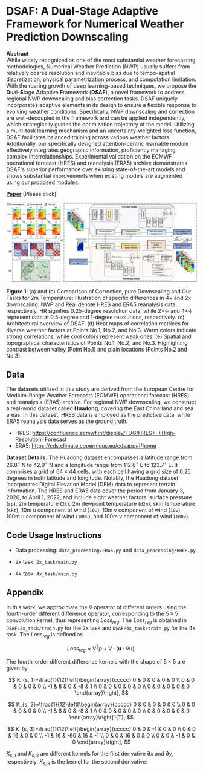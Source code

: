 # DSAF: A Dual-Stage Adaptive Framework for Numerical Weather Prediction Downscaling

**Abstract**\
While widely recognized as one of the most substantial weather forecasting methodologies, Numerical Weather Prediction (NWP) usually suffers from relatively coarse resolution and inevitable bias due to tempo-spatial discretization, physical parametrization process, and computation limitation. With the roaring growth of deep learning-based techniques, we propose the **D**ual-**S**tage **A**daptive **F**ramework (**DSAF**), a novel framework to address regional NWP downscaling and bias correction tasks. DSAF uniquely incorporates adaptive elements in its design to ensure a flexible response to evolving weather conditions. Specifically, NWP downscaling and correction are well-decoupled in the framework and can be applied independently, which strategically guides the optimization trajectory of the model. Utilizing a multi-task learning mechanism and an uncertainty-weighted loss function, DSAF facilitates balanced training across various weather factors. Additionally, our specifically designed attention-centric learnable module effectively integrates geographic information, proficiently managing complex interrelationships. Experimental validation on the ECMWF operational forecast (HRES) and reanalysis (ERA5) archive demonstrates DSAF's superior performance over existing state-of-the-art models and shows substantial improvements when existing models are augmented using our proposed modules.

**[Paper](https://arxiv.org/pdf/2312.12476.pdf)** (Please click)

![DSAF](fig/DSAF.png)

**Figure 1**: (a) and (b) Comparison of Correction, pure Downscaling and Our Tasks for 2m Temperature: Illustration of specific differences in $4\times$ and $2\times$ downscaling. NWP and Real denote HRES and ERA5 reanalysis data, respectively. HR signifies 0.25-degree resolution data, while $2\times\downarrow$ and $4\times\downarrow$ represent data at 0.5-degree and 1-degree resolutions, respectively. (c) Architectural overview of DSAF. (d) Heat maps of correlation matrices for diverse weather factors at Points No.1, No.2, and No.3. Warm colors indicate strong correlations, while cool colors represent weak ones. (e) Spatial and topographical characteristics of Points No.1, No.2, and No.3. Highlighting contrast between valley (Point No.1) and plain locations (Points No.2 and No.3).


## Data
The datasets utilized in this study are derived from the European Centre for Medium-Range Weather Forecasts (ECMWF) operational forecast (HRES) and reanalysis (ERA5) archive. For regional NWP downscaling, we construct a real-world dataset called **Huadong**, covering the East China land and sea areas. In this dataset, HRES data is employed as the predictive data, while ERA5 reanalysis data serves as the ground truth.

- HRES: https://confluence.ecmwf.int/display/FUG/HRES+-+High-Resolution+Forecast
- ERA5: https://cds.climate.copernicus.eu/cdsapp#!/home

**Dataset Details.** The Huadong dataset encompasses a latitude range from $26.8^\circ$ N to $42.9^\circ$ N and a longitude range from $112.6^\circ$ E to $123.7^\circ$ E. It comprises a grid of $64 \times 44$ cells, with each cell having a grid size of 0.25 degrees in both latitude and longitude. Notably, the Huadong dataset incorporates Digital Elevation Model (DEM) data to represent terrain information. The HRES and ERA5 data cover the period from January 3, 2020, to April 1, 2022, and include eight weather factors: surface pressure (`sp`), 2m temperature (`2t`), 2m dewpoint temperature (`d2m`), skin temperature (`skt`), 10m u component of wind (`10u`), 10m v component of wind (`10v`), 100m u component of wind (`100u`), and 100m v component of wind (`100v`).

## Code Usage Instructions

- Data processing: `data_processing/ERA5.py` and `data_processing/HRES.py`

- 2x task: `2x_task/main.py`

- 4x task: `4x_task/main.py`

## Appendix
In this work, we approximate the $\nabla$ operator of different orders using the fourth-order different difference operator, corresponding to the $5\times5$ convolution kernel, thus representing $Loss_{reg}$. The $Loss_{reg}$ is obtained in `DSAF/2x_task/train.py` for the 2x task and `DSAF/4x_task/train.py` for the 4x task. The $Loss_{reg}$ is defined as

$$
Loss_{reg} = \nabla^2 p + \nabla \cdot (\mathbf{u} \cdot \nabla \mathbf{u}). 
$$

The fourth-order different difference kernels with the shape of $5 \times 5$ are given by

$$
K_{s, 1}=\frac{1}{12}\left[\begin{array}{ccccc}
0 & 0 & 0 & 0 & 0 \\
0 & 0 & 0 & 0 & 0 \\
-1 & 8 & 0 & -8 & 1 \\
0 & 0 & 0 & 0 & 0 \\
0 & 0 & 0 & 0 & 0
\end{array}\right],
$$

$$
K_{s, 2}=\frac{1}{12}\left[\begin{array}{ccccc}
0 & 0 & 0 & 0 & 0 \\
0 & 0 & 0 & 0 & 0 \\
-1 & 8 & 0 & -8 & 1 \\
0 & 0 & 0 & 0 & 0 \\
0 & 0 & 0 & 0 & 0
\end{array}\right]^{T},
$$

$$
K_{s, 3}=\frac{1}{12}\left[\begin{array}{ccccc}
0 & 0 & -1 & 0 & 0 \\
0 & 0 & 16 & 0 & 0 \\
-1 & 16 & -60 & 16 & -1 \\
0 & 0 & 16 & 0 & 0 \\
0 & 0 & -1 & 0 & 0
\end{array}\right],
$$

$K_{s, 1}$ and $K_{s, 2}$ are different kernels for the first derivative $\partial x$ and $\partial y$, respectively. $K_{s, 3}$ is the kernel for the second derivative. 
